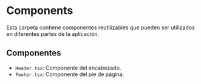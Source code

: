 # Components

Esta carpeta contiene componentes reutilizables que pueden ser utilizados en diferentes partes de la aplicación.

## Componentes

- `Header.tsx`: Componente del encabezado.
- `Footer.tsx`: Componente del pie de página.

